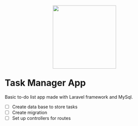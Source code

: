 # <p align="center"><a href="https://laravel.com" target="_blank"><img src="https://raw.githubusercontent.com/laravel/art/master/logo-lockup/5%20SVG/2%20CMYK/1%20Full%20Color/laravel-logolockup-cmyk-red.svg" width="200"></a></p>  Task Manager App


Basic to-do list app made with Laravel framework and MySql.


- [ ] Create data base to store tasks 
- [ ] Create migration 
- [ ] Set up controllers for routes
